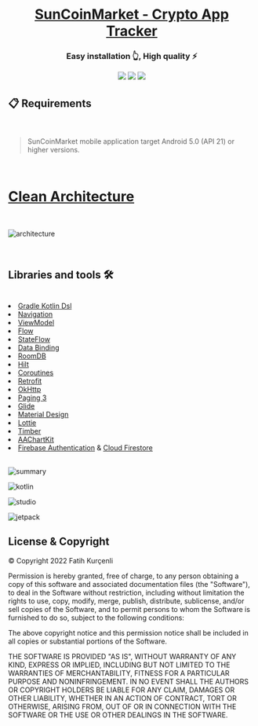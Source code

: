 <h1 align="center"><a href="https://github.com/fatihkurcenli/SunCoinMarket"><strong>SunCoinMarket - Crypto App Tracker</strong></a></h1>
<h3 align="center">
<strong>Easy installation 👆, High quality ⚡</strong>
</p>

<p align="center">
   <a=href="https://github.com/Back-to-Life/BackToLife-Mobile/blob/master/LICENSE">
   <img src="https://img.shields.io/badge/license-MIT-blue.svg">   <a=href="https://github.com/Back-to-Life/BackToLife-Mobile/blob/master/LICENSE">
   <img src="https://img.shields.io/badge/version-1.0.0-blue.svg">
   <a=href="https://github.com/fatihkurcenli/SunCoinMarket/pulls?q=is%3Apr+is%3Aopen+sort%3Aupdated-desc">
   <img src="https://img.shields.io/badge/PRs-Welcome-blue.svg">
</p>

## 📋 Requirements

<br>

> SunCoinMarket mobile application target Android 5.0 (API 21) or higher versions.

 <br>

# **[Clean Architecture](https://blog.cleancoder.com/uncle-bob/2012/08/13/the-clean-architecture.html)**

 <br>

![architecture](https://user-images.githubusercontent.com/34714108/154457162-c0c1ba37-1cb1-422b-aacf-34834fcf9d33.png)

 <br>

## **Libraries and tools 🛠**

<br>

<li><a href="https://docs.gradle.org/current/userguide/kotlin_dsl.html">Gradle Kotlin Dsl</a></li>
<li><a href="https://developer.android.com/topic/libraries/architecture/navigation/">Navigation</a></li>
<li><a href="https://developer.android.com/topic/libraries/architecture/viewmodel">ViewModel</a></li>
<li><a href="https://kotlin.github.io/kotlinx.coroutines/kotlinx-coroutines-core/kotlinx.coroutines.flow/-flow/">Flow</a></li>
<li><a href="https://developer.android.com/kotlin/flow/stateflow-and-sharedflow">StateFlow</a></li>
<li><a href="https://developer.android.com/topic/libraries/data-binding">Data Binding</a></li>
<li><a href="https://developer.android.com/topic/libraries/architecture/room">RoomDB</a></li>
<li><a href="https://developer.android.com/training/dependency-injection/hilt-android">Hilt</a></li>
<li><a href="https://developer.android.com/kotlin/coroutines">Coroutines</a></li>
<li><a href="https://github.com/square/retrofit">Retrofit</a></li>
<li><a href="https://github.com/square/okhttp">OkHttp</a></li>
<li><a href="https://developer.android.com/topic/libraries/architecture/paging/v3-overview">Paging 3</a></li>
<li><a href="https://bumptech.github.io/glide">Glide</a></li>
<li><a href="https://material.io/develop/android/docs/getting-started/">Material Design</a></li>
<li><a href="https://lottiefiles.com">Lottie</a></li>
<li><a href="https://github.com/JakeWharton/timber">Timber</a></li>
<li><a href="https://github.com/AAChartModel/AAChartKit">AAChartKit</a></li>
<li><a href="https://firebase.google.com/products/auth">Firebase Authentication</a> & <a href="https://firebase.google.com/products/firestore">Cloud Firestore</a> </li>

 <br>
      
![summary](https://user-images.githubusercontent.com/34714108/154481188-ed3e4857-4c18-43e4-90b4-f1cd26a3af5f.png)

![kotlin](https://user-images.githubusercontent.com/34714108/154481257-fdf46a30-26d5-4735-9c25-28b73215fc4b.png)

![studio](https://user-images.githubusercontent.com/34714108/154481260-1bf73ba6-7937-4cc3-904c-55c3d5bb5d24.png)

![jetpack](https://user-images.githubusercontent.com/34714108/154481249-b72acf7c-a5d8-4310-987e-951c928463ec.png)


## **License & Copyright**


   © Copyright 2022 Fatih Kurçenli

   Permission is hereby granted, free of charge, to any person obtaining a copy of this software and associated documentation files (the "Software"), to deal in the Software without restriction, including without limitation the rights to use, copy, modify, merge, publish, distribute, sublicense, and/or sell copies of the Software, and to permit persons to whom the Software is furnished to do so, subject to the following conditions:

   The above copyright notice and this permission notice shall be included in all copies or substantial portions of the Software.

   THE SOFTWARE IS PROVIDED "AS IS", WITHOUT WARRANTY OF ANY KIND, EXPRESS OR IMPLIED, INCLUDING BUT NOT LIMITED TO THE WARRANTIES OF MERCHANTABILITY, FITNESS FOR A PARTICULAR PURPOSE AND NONINFRINGEMENT. IN NO EVENT SHALL THE AUTHORS OR COPYRIGHT HOLDERS BE LIABLE FOR ANY CLAIM, DAMAGES OR OTHER LIABILITY, WHETHER IN AN ACTION OF CONTRACT, TORT OR OTHERWISE, ARISING FROM, OUT OF OR IN CONNECTION WITH THE SOFTWARE OR THE USE OR OTHER DEALINGS IN THE SOFTWARE.
